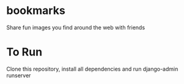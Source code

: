 # bookmarks

Share fun images you find around the web with friends

# To Run
Clone this repository, install all dependencies and run django-admin runserver
